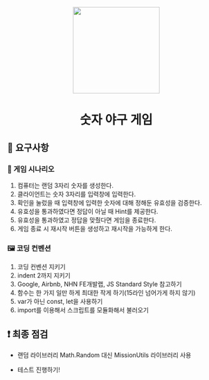 <p align="middle" >
  <img width="200px;" src="https://github.com/woowacourse/javascript-baseball-precourse/blob/main/images/baseball_icon.png?raw=true"/>
</p>
<h1 align="middle">숫자 야구 게임</h1>

## 🎯 요구사항

### 📝 게임 시나리오

1. 컴퓨터는 랜덤 3자리 숫자를 생성한다.
2. 클라이언트는 숫자 3자리를 입력창에 입력한다.
3. 확인을 눌렀을 때 입력창에 입력한 숫자에 대해 정해둔 유효성을 검증한다.
4. 유효성을 통과하였다면 정답이 아닐 때 Hint를 제공한다.
5. 유효성을 통과하였고 정답을 맞췄다면 게임을 종료한다.
6. 게임 종료 시 재시작 버튼을 생성하고 재시작을 가능하게 한다.

### 🖼 코딩 컨벤션

1. 코딩 컨벤션 지키기
2. indent 2까지 지키기
3. Google, Airbnb, NHN FE개발랩, JS Standard Style 참고하기
4. 함수는 한 가지 일만 하게 최대한 작게 하기(15라인 넘어가게 하지 않기)
5. var가 아닌 const, let을 사용하기
6. import를 이용해서 스크립트를 모듈화해서 불러오기

## ❗️ 최종 점검

- 랜덤 라이브러리 Math.Random 대신 MissionUtils 라이브러리 사용
<!-- - 컴퓨터의 랜덤 값은 반드시 JavaScript의 `Math.Random` 대신 [`MissionUtils` 라이브러리](https://github.com/woowacourse-projects/javascript-mission-utils#mission-utils)의 `Random.pickNumberInRange`를 사용해 구한다. (`MissionUtils`은 window객체 내에 포함되어 있음) -->

- 테스트 진행하기!
